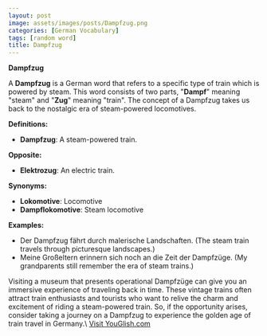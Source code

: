 ```yaml
---
layout: post
image: assets/images/posts/Dampfzug.png
categories: [German Vocabulary]
tags: [random word]
title: Dampfzug
---
```

   
**Dampfzug** 
   
A **Dampfzug** is a German word that refers to a specific type of train which is powered by steam. This word consists of two parts, "**Dampf**" meaning "steam" and "**Zug**" meaning "train". The concept of a Dampfzug takes us back to the nostalgic era of steam-powered locomotives.

**Definitions:**

- **Dampfzug**: A steam-powered train. 

**Opposite:** 

- **Elektrozug**: An electric train.

**Synonyms:**

- **Lokomotive**: Locomotive
- **Dampflokomotive**: Steam locomotive

**Examples:**

- Der Dampfzug fährt durch malerische Landschaften. (The steam train travels through picturesque landscapes.)
- Meine Großeltern erinnern sich noch an die Zeit der Dampfzüge. (My grandparents still remember the era of steam trains.)

Visiting a museum that presents operational Dampfzüge can give you an immersive experience of traveling back in time. These vintage trains often attract train enthusiasts and tourists who want to relive the charm and excitement of riding a steam-powered train. So, if the opportunity arises, consider taking a journey on a Dampfzug to experience the golden age of train travel in Germany.\ <a id="yg-widget-0" class="youglish-widget" data-query="Dampfzug" data-lang="german" data-components="8412" data-auto-start="0" data-bkg-color="theme_light" data-title="How%20to%20pronounce%20Dampfzug%20in%20German"  rel="nofollow" href="https://youglish.com">Visit YouGlish.com</a><script async src="https://youglish.com/public/emb/widget.js" charset="utf-8"></script>